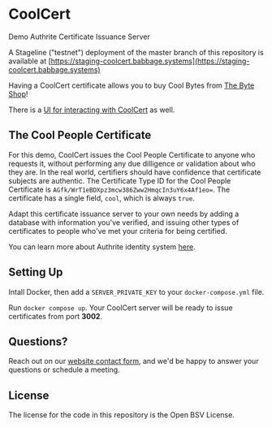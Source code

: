 # CoolCert

Demo Authrite Certificate Issuance Server

A Stageline ("testnet") deployment of the master branch of this repository is available at [https://staging-coolcert.babbage.systems](https://staging-coolcert.babbage.systems)

Having a CoolCert certificate allows you to buy Cool Bytes from [The Byte Shop](https://github.com/p2ppsr/byte-shop)!

There is a [UI for interacting with CoolCert](https://github.com/p2ppsr/coolcert-ui) as well.

## The Cool People Certificate

For this demo, CoolCert issues the Cool People Certificate to anyone who requests it, without performing any due dilligence or validation about who they are. In the real world, certifiers should have confidence that certificate subjects are authentic. The Certificate Type ID for the Cool People Certificate is `AGfk/WrT1eBDXpz3mcw386Zww2HmqcIn3uY6x4Af1eo=`. The certificate has a single field, `cool`, which is always `true`.

Adapt this certificate issuance server to your own needs by adding a database with information you've verified, and issuing other types of certificates to people who've met your criteria for being certified.

You can learn more about Authrite identity system [here](https://projectbabbage.com/authrite).

## Setting Up

Intall Docker, then add a `SERVER_PRIVATE_KEY` to your `docker-compose.yml` file.

Run `docker compose up`. Your CoolCert server will be ready to issue certificates from port **3002**.

## Questions?

Reach out on our [website contact form](https://projectbabbage.com/contact), and we'd be happy to answer your questions or schedule a meeting.

## License

The license for the code in this repository is the Open BSV License.
